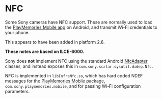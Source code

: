 # NFC

Some Sony cameras have NFC support. These are normally used to load the [PlayMemories Mobile app][0] on Android, and transmit Wi-Fi credentials to your phone.

This appears to have been added in platform 2.6.

**These notes are based on ILCE-6000.**

Sony does **not** implement NFC using the standard Android [NfcAdapter][1] classes, and instead exposes this in `com.sony.scalar.sysutil.didep.Nfc`.

NFC is implemented in `libInfraNfc.so`, which has hard coded NDEF messages for the [PlayMemories Mobile][0] package, `com.sony.playmemories.mobile`, and for passing Wi-Fi configuration parameters.

[0]: https://play.google.com/store/apps/details?id=com.sony.playmemories.mobile&hl=en
[1]: https://developer.android.com/reference/android/nfc/NfcAdapter.html
